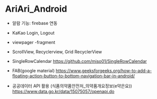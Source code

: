# AriAri_Android

- 알람 기능: firebase 연동
- KaKao Login, Logout
- viewpager -fragment
- ScrollView, Recyclerview, Grid RecyclerView
- SingleRowCalendar
https://github.com/miso01/SingleRowCalendar

- FAB(google material)
https://www.geeksforgeeks.org/how-to-add-a-floating-action-button-to-bottom-navigation-bar-in-android/

- 공공데이터 API 활용 (식품의약품안전처_의약품개요정보(e약은요))
https://www.data.go.kr/data/15075057/openapi.do
